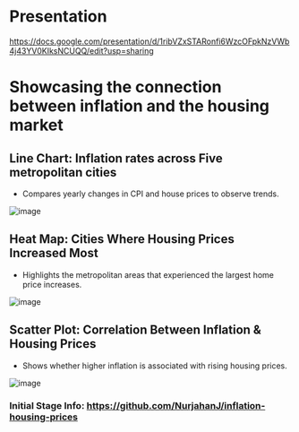 # Presentation 
https://docs.google.com/presentation/d/1ribVZxSTARonfi6WzcOFpkNzVWb4j43YV0KIksNCUQQ/edit?usp=sharing

# Showcasing the connection between inflation and the housing market

## Line Chart: Inflation rates across Five metropolitan cities
* Compares yearly changes in CPI and house prices to observe trends.

![image](https://github.com/user-attachments/assets/118b18f8-80df-4e82-bc11-a7a3337cbf50)

## Heat Map: Cities Where Housing Prices Increased Most
* Highlights the metropolitan areas that experienced the largest home price increases.

![image](https://github.com/user-attachments/assets/24856f34-b900-42b4-aa53-2044baec4a7b)

## Scatter Plot: Correlation Between Inflation & Housing Prices
* Shows whether higher inflation is associated with rising housing prices.

![image](https://github.com/user-attachments/assets/936d4fd4-a109-4677-a9cf-a9d0338e49cc)


### Initial Stage Info: https://github.com/NurjahanJ/inflation-housing-prices

